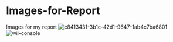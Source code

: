 # Images-for-Report
Images for my report
![c8413431-3b1c-42d1-9647-1ab4c7ba6801](https://user-images.githubusercontent.com/92642163/198897366-7aff7273-0dde-45ba-9fdd-af0ac0b3c927.png)
![wii-console](https://user-images.githubusercontent.com/92642163/198897417-2c932475-5f13-4f91-a012-ee9dab3f07fa.jpg)
